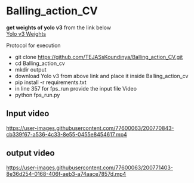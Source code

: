 # Balling_action_CV

**get weights of yolo v3** from the link below </br>
[Yolo v3 Weights](https://drive.google.com/file/d/1RpPGfl2TAvTSt-WZyxxMo5W3VsmzlFH7/view?usp=sharing)

Protocol for execution
- git clone https://github.com/TEJASsKoundinya/Balling_action_CV.git
- cd Balling_action_cv
- mkdir output
- download Yolo v3 from above link and place it inside Balling_action_cv
- pip install -r requirements.txt
- in line 357 for fps_run provide the input file Video
- python fps_run.py

## Input video



https://user-images.githubusercontent.com/77600063/200770843-cb339f67-a536-4c33-8e55-0455e8454617.mp4




## output video



https://user-images.githubusercontent.com/77600063/200771403-8e36d254-0168-406f-aeb3-a74aace7857d.mp4



